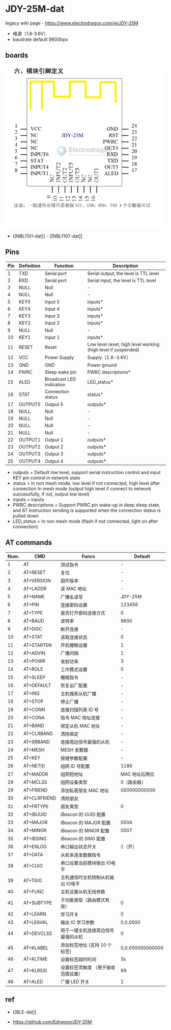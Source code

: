 
# JDY-25M-dat

legacy wiki page - https://www.electrodragon.com/w/JDY-25M


- 电源（1.8-3.6V）
- baudrate default 9600bps 


## boards 


![](2024-05-15-18-59-17.png)

- [[NBL1101-dat]] - [[NBL1107-dat]]

## Pins 

| Pin | Definition | Function                 | Description                                                   |
| --- | ---------- | ------------------------ | ------------------------------------------------------------- |
| 1   | TXD        | Serial port              | Serial output, the level is TTL level                         |
| 2   | RXD        | Serial port              | Serial input, the level is TTL level                          |
| 3   | NULL       | Null                     | -                                                             |
| 4   | NULL       | Null                     | -                                                             |
| 5   | KEY5       | Input 5                  | inputs*                                                       |
| 6   | KEY4       | Input 4                  | inputs*                                                       |
| 7   | KEY3       | Input 3                  | inputs*                                                       |
| 8   | KEY2       | Input 2                  | inputs*                                                       |
| 9   | NULL       | Null                     | -                                                             |
| 10  | KEY1       | Input 1                  | inputs*                                                       |
| 11  | RESET      | Reset                    | Low level reset, high level working (high level if suspended) |
| 12  | VCC        | Power Supply             | Supply（1.8-3.6V）                                            |
| 13  | GND        | GND                      | Power ground                                                  |
| 14  | PWRC       | Sleep wake pin           | PWRC descriptions*                                            |
| 15  | ALED       | Broadcast LED indication | LED_status*                                                   |
| 16  | STAT       | Connection status        | status*                                                       |
| 17  | OUTPUT5    | Output 5                 | outputs*                                                      |
| 18  | NULL       | Null                     | -                                                             |
| 19  | NULL       | Null                     | -                                                             |
| 20  | NULL       | Null                     | -                                                             |
| 21  | NULL       | Null                     | -                                                             |
| 22  | OUTPUT1    | Output 1                 | outputs*                                                      |
| 23  | OUTPUT2    | Output 2                 | outputs*                                                      |
| 24  | OUTPUT3    | Output 3                 | outputs*                                                      |
| 25  | OUTPUT4    | Output 4                 | outputs*                                                      |

* outputs = Default low level, support serial instruction control and input KEY pin control in network state 
* status = In non mesh mode, low level if not connected, high level after connection In mesh mode (output high level if connect to network successfully, if not, output low level)
* inputs = inputs
* PWRC descriptions = Support PWRC pin wake-up in deep sleep state, and AT instruction sending is supported when the connection status is pulled down
* LED_status = In non mesh mode (flash if not connected, light on after connection)

## AT commands 

| Num. | CMD          | Funcs                               | Default          |
| ---- | ------------ | ----------------------------------- | ---------------- |
| 1    | AT           | 测试指令                            | -                |
| 2    | AT+RESET     | 复位                                | -                |
| 3    | AT+VERSION   | 固件版本                            | -                |
| 4    | AT+LADDR     | 读 MAC 地址                         | -                |
| 5    | AT+NAME      | 广播名读写                          | JDY-25M          |
| 6    | AT+PIN       | 连接密码设置                        | 123456           |
| 7    | AT+TYPE      | 是否打开密码连接方式                | 0                |
| 8    | AT+BAUD      | 波特率                              | 9600             |
| 9    | AT+DISC      | 断开连接                            | -                |
| 10   | AT+STAT      | 读取连接状态                        | 0                |
| 11   | AT+STARTEN   | 开机睡眠设置                        | 1                |
| 12   | AT+ADVIN     | 广播间隔                            | 1                |
| 13   | AT+POWR      | 发射功率                            | 3                |
| 14   | AT+ROLE      | 工作模式设置                        | 0                |
| 15   | AT+SLEEP     | 睡眠指令                            | -                |
| 16   | AT+DEFAULT   | 恢复出厂配置                        | -                |
| 17   | AT+INQ       | 主机搜索从机广播                    | -                |
| 18   | AT+STOP      | 停止广播                            | -                |
| 19   | AT+CONN      | 连接扫描列表 ID 号                  | -                |
| 20   | AT+CONA      | 指令 MAC 地址连接                   | -                |
| 21   | AT+BAND      | 绑定从机 MAC 地址                   | -                |
| 22   | AT+CLRBAND   | 清除绑定                            | -                |
| 23   | AT+SRBAND    | 连接周边信号最强的从机              | -                |
| 24   | AT+MESH      | MESH 发数据                         | -                |
| 25   | AT+KEY       | 按键参数配置                        | -                |
| 26   | AT+NETID     | 组网 ID 号配置                      | 1189             |
| 27   | AT+MADDR     | 组网短地址                          | MAC 地址后两位   |
| 28   | AT+MCLSS     | 组网设备类型                        | 0（路由器）      |
| 29   | AT+FRIEND    | 添加私密朋友 MAC 地址               | 000000000000     |
| 30   | AT+CLRFRIEND | 清除朋友                            |
| 31   | AT+FRTYPE    | 朋友类型                            | 0                |
| 32   | AT+IBUUID    | iBeacon 的 UUID 配置                |
| 33   | AT+MAJOR     | iBeacon 的 MAJOR 配置               | 000A             |
| 34   | AT+MINOR     | iBeacon 的 MINOR 配置               | 0007             |
| 35   | AT+IBSING    | iBeacon 的 SING 配置                |
| 36   | AT+ENLOG     | 串口输出状态开关                    | 1（开）          |
| 37   | AT+DATA      | 从机多连发数据指令                  |
| 38   | AT+CUIO      | 串口设置当前模块输出 IO电平         |
| 39   | AT+TGIO      | 主机通信时主机控制从机输出 IO电平   |
| 40   | AT+FUNC      | 主机设置从机无线参数                |
| 41   | AT+SUBTYPE   | 子功能类型（路由模式有效）          | 0                |
| 42   | AT+LEARN     | 学习开关                            | 0                |
| 43   | AT+LEAVAL    | 输出 IO 学习参数                    | 0,0,0000         |
| 44   | AT+DEVCLSS   | 用于一键主机连接周边信号最强的从机  | 0                |
| 45   | AT+KLABEL    | 添加标签地址 (支持 10 个标签)       | 0,0,000000000000 |
| 46   | AT+KLTIME    | 设置标签超时时间                    | 3s               |
| 47   | AT+KLRSSI    | 设置标签灵敏度 （用于接收范围设置） | 99               |
| 48   | AT+ALED      | 广播 LED 开关                       | 1                |

## ref 

- [[BLE-dat]]

- https://github.com/Edragon/JDY-25M